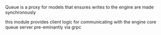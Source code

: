 
Queue is a proxy for models that ensures writes
to the engine are made synchronously

this module provides client logic for communicating
with the engine core queue server pre-eminantly via
grpc